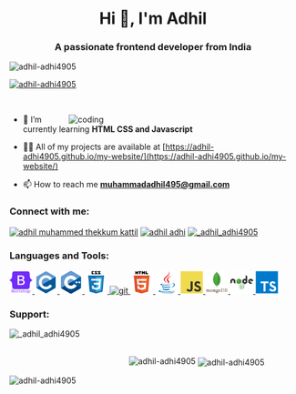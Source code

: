 <h1 align="center">Hi 👋, I'm Adhil</h1>
<h3 align="center">A passionate frontend developer from India</h3>

<p align="left"> <img src="https://komarev.com/ghpvc/?username=adhil-adhi4905&label=Profile%20views&color=0e75b6&style=flat" alt="adhil-adhi4905" /> </p>

<p align="left"> <a href="https://github.com/ryo-ma/github-profile-trophy"><img src="https://github-profile-trophy.vercel.app/?username=adhil-adhi4905" alt="adhil-adhi4905" /></a> </p>

<p align="left"> <a href="https://twitter.com/" target="blank"><img src="https://img.shields.io/twitter/follow/?logo=twitter&style=for-the-badge" alt="" /></a> </p>

<img align="right" alt="coding" width="400" src="![download](https://github.com/user-attachments/assets/9d94bfff-6880-4936-8c69-8ee5d613808e)
"/> 
- 🌱 I’m currently learning **HTML CSS and Javascript**

- 👨‍💻 All of my projects are available at [https://adhil-adhi4905.github.io/my-website/](https://adhil-adhi4905.github.io/my-website/)

- 📫 How to reach me **muhammadadhil495@gmail.com**

<h3 align="left">Connect with me:</h3>
<p align="left">
<a href="https://linkedin.com/in/adhil muhammed thekkum kattil" target="blank"><img align="center" src="https://raw.githubusercontent.com/rahuldkjain/github-profile-readme-generator/master/src/images/icons/Social/linked-in-alt.svg" alt="adhil muhammed thekkum kattil" height="30" width="40" /></a>
<a href="https://fb.com/adhil adhi" target="blank"><img align="center" src="https://raw.githubusercontent.com/rahuldkjain/github-profile-readme-generator/master/src/images/icons/Social/facebook.svg" alt="adhil adhi" height="30" width="40" /></a>
<a href="https://instagram.com/_adhil_adhi4905" target="blank"><img align="center" src="https://raw.githubusercontent.com/rahuldkjain/github-profile-readme-generator/master/src/images/icons/Social/instagram.svg" alt="_adhil_adhi4905" height="30" width="40" /></a>
</p>

<h3 align="left">Languages and Tools:</h3>
<p align="left"> <a href="https://getbootstrap.com" target="_blank" rel="noreferrer"> <img src="https://raw.githubusercontent.com/devicons/devicon/master/icons/bootstrap/bootstrap-plain-wordmark.svg" alt="bootstrap" width="40" height="40"/> </a> <a href="https://www.cprogramming.com/" target="_blank" rel="noreferrer"> <img src="https://raw.githubusercontent.com/devicons/devicon/master/icons/c/c-original.svg" alt="c" width="40" height="40"/> </a> <a href="https://www.w3schools.com/cpp/" target="_blank" rel="noreferrer"> <img src="https://raw.githubusercontent.com/devicons/devicon/master/icons/cplusplus/cplusplus-original.svg" alt="cplusplus" width="40" height="40"/> </a> <a href="https://www.w3schools.com/css/" target="_blank" rel="noreferrer"> <img src="https://raw.githubusercontent.com/devicons/devicon/master/icons/css3/css3-original-wordmark.svg" alt="css3" width="40" height="40"/> </a> <a href="https://git-scm.com/" target="_blank" rel="noreferrer"> <img src="https://www.vectorlogo.zone/logos/git-scm/git-scm-icon.svg" alt="git" width="40" height="40"/> </a> <a href="https://www.w3.org/html/" target="_blank" rel="noreferrer"> <img src="https://raw.githubusercontent.com/devicons/devicon/master/icons/html5/html5-original-wordmark.svg" alt="html5" width="40" height="40"/> </a> <a href="https://www.java.com" target="_blank" rel="noreferrer"> <img src="https://raw.githubusercontent.com/devicons/devicon/master/icons/java/java-original.svg" alt="java" width="40" height="40"/> </a> <a href="https://developer.mozilla.org/en-US/docs/Web/JavaScript" target="_blank" rel="noreferrer"> <img src="https://raw.githubusercontent.com/devicons/devicon/master/icons/javascript/javascript-original.svg" alt="javascript" width="40" height="40"/> </a> <a href="https://www.mongodb.com/" target="_blank" rel="noreferrer"> <img src="https://raw.githubusercontent.com/devicons/devicon/master/icons/mongodb/mongodb-original-wordmark.svg" alt="mongodb" width="40" height="40"/> </a> <a href="https://nodejs.org" target="_blank" rel="noreferrer"> <img src="https://raw.githubusercontent.com/devicons/devicon/master/icons/nodejs/nodejs-original-wordmark.svg" alt="nodejs" width="40" height="40"/> </a> <a href="https://www.typescriptlang.org/" target="_blank" rel="noreferrer"> <img src="https://raw.githubusercontent.com/devicons/devicon/master/icons/typescript/typescript-original.svg" alt="typescript" width="40" height="40"/> </a> </p>

<h3 align="left">Support:</h3>
<p><a href="https://www.buymeacoffee.com/_adhil_adhi4905"> <img align="left" src="https://cdn.buymeacoffee.com/buttons/v2/default-yellow.png" height="50" width="210" alt="_adhil_adhi4905" /></a></p><br><br>

<p><img align="left" src="https://github-readme-stats.vercel.app/api/top-langs?username=adhil-adhi4905&show_icons=true&locale=en&layout=compact" alt="adhil-adhi4905" /></p>

<p>&nbsp;<img align="center" src="https://github-readme-stats.vercel.app/api?username=adhil-adhi4905&show_icons=true&locale=en" alt="adhil-adhi4905" /></p>

<p><img align="center" src="https://github-readme-streak-stats.herokuapp.com/?user=adhil-adhi4905&" alt="adhil-adhi4905" /></p>
